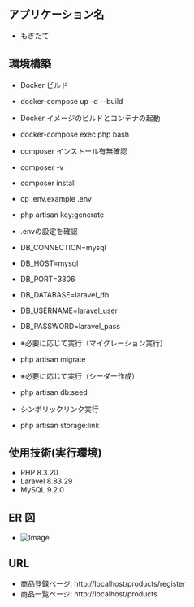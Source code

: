 ## アプリケーション名

- もぎたて

## 環境構築

- Docker ビルド
- docker-compose up -d --build

- Docker イメージのビルドとコンテナの起動
- docker-compose exec php bash

- composer インストール有無確認
- composer -v
- composer install
- cp .env.example .env
- php artisan key:generate

- .envの設定を確認
- DB_CONNECTION=mysql
- DB_HOST=mysql
- DB_PORT=3306
- DB_DATABASE=laravel_db
- DB_USERNAME=laravel_user
- DB_PASSWORD=laravel_pass

- ※必要に応じて実行（マイグレーション実行）
- php artisan migrate

- ※必要に応じて実行（シーダー作成）
- php artisan db:seed

- シンボリックリンク実行
- php artisan storage:link

## 使用技術(実行環境)

- PHP 8.3.20
- Laravel 8.83.29
- MySQL 9.2.0

## ER 図

- ![Image](https://github.com/user-attachments/assets/9dbd05a9-2cd0-4c02-849a-b322ee34325d)

## URL

- 商品登録ページ: http://localhost/products/register
- 商品一覧ページ: http://localhost/products
